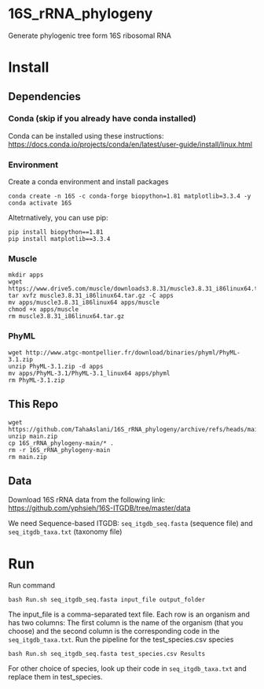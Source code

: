 # 16S_rRNA_phylogeny
Generate phylogenic tree form 16S ribosomal RNA

# Install

## Dependencies

### Conda (skip if you already have conda installed)
Conda can be installed using these instructions:
https://docs.conda.io/projects/conda/en/latest/user-guide/install/linux.html

### Environment
Create a conda environment and install packages
```
conda create -n 16S -c conda-forge biopython=1.81 matplotlib=3.3.4 -y
conda activate 16S
```
Altetrnatively, you can use pip:
```
pip install biopython==1.81 
pip install matplotlib==3.3.4
```


### Muscle
```
mkdir apps
wget https://www.drive5.com/muscle/downloads3.8.31/muscle3.8.31_i86linux64.tar.gz
tar xvfz muscle3.8.31_i86linux64.tar.gz -C apps
mv apps/muscle3.8.31_i86linux64 apps/muscle
chmod +x apps/muscle
rm muscle3.8.31_i86linux64.tar.gz
```
### PhyML
```
wget http://www.atgc-montpellier.fr/download/binaries/phyml/PhyML-3.1.zip
unzip PhyML-3.1.zip -d apps
mv apps/PhyML-3.1/PhyML-3.1_linux64 apps/phyml
rm PhyML-3.1.zip
```
## This Repo
```
wget https://github.com/TahaAslani/16S_rRNA_phylogeny/archive/refs/heads/main.zip
unzip main.zip
cp 16S_rRNA_phylogeny-main/* .
rm -r 16S_rRNA_phylogeny-main
rm main.zip
```
## Data
Download 16S rRNA data from the following link:
https://github.com/yphsieh/16S-ITGDB/tree/master/data

We need Sequence-based ITGDB: ```seq_itgdb_seq.fasta``` (sequence file) and ```seq_itgdb_taxa.txt``` (taxonomy file)
# Run
Run command
```
bash Run.sh seq_itgdb_seq.fasta input_file output_folder
```
The input_file is a comma-separated text file. Each row is an organism and has two columns: The first column is the name of the organism (that you choose) and the second column is the corresponding code in the ```seq_itgdb_taxa.txt```.
Run the pipeline for the test_species.csv species
```
bash Run.sh seq_itgdb_seq.fasta test_species.csv Results
```
For other choice of species, look up their code in ```seq_itgdb_taxa.txt``` and replace them in test_species.
